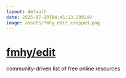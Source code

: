 ```yaml
---
layout: default
date: 2025-07-20T04:46:13.299149
image: assets/fmhy_edit_cropped.png
---
```


# [fmhy/edit](https://github.com/fmhy/edit)

community-driven list of free online resources
